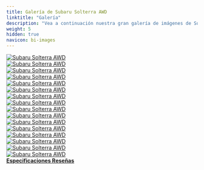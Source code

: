 ```yaml
---
title: Galería de Subaru Solterra AWD
linktitle: "Galería"
description: "Vea a continuación nuestra gran galería de imágenes de Subaru Solterra AWD. Haga clic en las imágenes para versiones en alta resolución."
weight: 5
hidden: true
navicon: bi-images
---
```

<!-- markdownlint-disable MD033 -->
<div class="row" id ="my-gallery">
	<div class="pswp-grid-item col-6 col-md-4">
		<a href="https://media.evkx.net/multimedia/models/subaru/solterra/solterra_awd/chargeport_1.jpg"
data-pswp-src="https://media.evkx.net/multimedia/models/subaru/solterra/solterra_awd/chargeport_1.jpg"
data-pswp-width="3000"
data-pswp-height="2000" 
target="_blank">
			<img src="https://media.evkx.net/multimedia/models/subaru/solterra/solterra_awd/chargeport_1_xst.jpg" alt="Subaru Solterra AWD" class="img-fluid " />
		</a>
	</div>
	<div class="pswp-grid-item col-6 col-md-4">
		<a href="https://media.evkx.net/multimedia/models/subaru/solterra/solterra_awd/exterior_1.jpg"
data-pswp-src="https://media.evkx.net/multimedia/models/subaru/solterra/solterra_awd/exterior_1.jpg"
data-pswp-width="3000"
data-pswp-height="2000" 
target="_blank">
			<img src="https://media.evkx.net/multimedia/models/subaru/solterra/solterra_awd/exterior_1_xst.jpg" alt="Subaru Solterra AWD" class="img-fluid " />
		</a>
	</div>
	<div class="pswp-grid-item col-6 col-md-4">
		<a href="https://media.evkx.net/multimedia/models/subaru/solterra/solterra_awd/exterior_2.jpg"
data-pswp-src="https://media.evkx.net/multimedia/models/subaru/solterra/solterra_awd/exterior_2.jpg"
data-pswp-width="3000"
data-pswp-height="2000" 
target="_blank">
			<img src="https://media.evkx.net/multimedia/models/subaru/solterra/solterra_awd/exterior_2_xst.jpg" alt="Subaru Solterra AWD" class="img-fluid " />
		</a>
	</div>
	<div class="pswp-grid-item col-6 col-md-4">
		<a href="https://media.evkx.net/multimedia/models/subaru/solterra/solterra_awd/exterior_3.jpg"
data-pswp-src="https://media.evkx.net/multimedia/models/subaru/solterra/solterra_awd/exterior_3.jpg"
data-pswp-width="3000"
data-pswp-height="2000" 
target="_blank">
			<img src="https://media.evkx.net/multimedia/models/subaru/solterra/solterra_awd/exterior_3_xst.jpg" alt="Subaru Solterra AWD" class="img-fluid " />
		</a>
	</div>
	<div class="pswp-grid-item col-6 col-md-4">
		<a href="https://media.evkx.net/multimedia/models/subaru/solterra/solterra_awd/frontseats_1.jpg"
data-pswp-src="https://media.evkx.net/multimedia/models/subaru/solterra/solterra_awd/frontseats_1.jpg"
data-pswp-width="3000"
data-pswp-height="2000" 
target="_blank">
			<img src="https://media.evkx.net/multimedia/models/subaru/solterra/solterra_awd/frontseats_1_xst.jpg" alt="Subaru Solterra AWD" class="img-fluid " />
		</a>
	</div>
	<div class="pswp-grid-item col-6 col-md-4">
		<a href="https://media.evkx.net/multimedia/models/subaru/solterra/solterra_awd/headlights_1.jpg"
data-pswp-src="https://media.evkx.net/multimedia/models/subaru/solterra/solterra_awd/headlights_1.jpg"
data-pswp-width="3000"
data-pswp-height="2000" 
target="_blank">
			<img src="https://media.evkx.net/multimedia/models/subaru/solterra/solterra_awd/headlights_1_xst.jpg" alt="Subaru Solterra AWD" class="img-fluid " />
		</a>
	</div>
	<div class="pswp-grid-item col-6 col-md-4">
		<a href="https://media.evkx.net/multimedia/models/subaru/solterra/solterra_awd/headlights_2.jpg"
data-pswp-src="https://media.evkx.net/multimedia/models/subaru/solterra/solterra_awd/headlights_2.jpg"
data-pswp-width="3000"
data-pswp-height="2000" 
target="_blank">
			<img src="https://media.evkx.net/multimedia/models/subaru/solterra/solterra_awd/headlights_2_xst.jpg" alt="Subaru Solterra AWD" class="img-fluid " />
		</a>
	</div>
	<div class="pswp-grid-item col-6 col-md-4">
		<a href="https://media.evkx.net/multimedia/models/subaru/solterra/solterra_awd/interior_1.jpg"
data-pswp-src="https://media.evkx.net/multimedia/models/subaru/solterra/solterra_awd/interior_1.jpg"
data-pswp-width="3000"
data-pswp-height="2000" 
target="_blank">
			<img src="https://media.evkx.net/multimedia/models/subaru/solterra/solterra_awd/interior_1_xst.jpg" alt="Subaru Solterra AWD" class="img-fluid " />
		</a>
	</div>
	<div class="pswp-grid-item col-6 col-md-4">
		<a href="https://media.evkx.net/multimedia/models/subaru/solterra/solterra_awd/interior_2.jpg"
data-pswp-src="https://media.evkx.net/multimedia/models/subaru/solterra/solterra_awd/interior_2.jpg"
data-pswp-width="3000"
data-pswp-height="2000" 
target="_blank">
			<img src="https://media.evkx.net/multimedia/models/subaru/solterra/solterra_awd/interior_2_xst.jpg" alt="Subaru Solterra AWD" class="img-fluid " />
		</a>
	</div>
	<div class="pswp-grid-item col-6 col-md-4">
		<a href="https://media.evkx.net/multimedia/models/subaru/solterra/solterra_awd/interior_3.jpg"
data-pswp-src="https://media.evkx.net/multimedia/models/subaru/solterra/solterra_awd/interior_3.jpg"
data-pswp-width="3000"
data-pswp-height="2000" 
target="_blank">
			<img src="https://media.evkx.net/multimedia/models/subaru/solterra/solterra_awd/interior_3_xst.jpg" alt="Subaru Solterra AWD" class="img-fluid " />
		</a>
	</div>
	<div class="pswp-grid-item col-6 col-md-4">
		<a href="https://media.evkx.net/multimedia/models/subaru/solterra/solterra_awd/main_1.jpeg"
data-pswp-src="https://media.evkx.net/multimedia/models/subaru/solterra/solterra_awd/main_1.jpeg"
data-pswp-width="3000"
data-pswp-height="1745" 
target="_blank">
			<img src="https://media.evkx.net/multimedia/models/subaru/solterra/solterra_awd/main_1_xst.jpeg" alt="Subaru Solterra AWD" class="img-fluid " />
		</a>
	</div>
	<div class="pswp-grid-item col-6 col-md-4">
		<a href="https://media.evkx.net/multimedia/models/subaru/solterra/solterra_awd/rearlights_1.jpg"
data-pswp-src="https://media.evkx.net/multimedia/models/subaru/solterra/solterra_awd/rearlights_1.jpg"
data-pswp-width="3000"
data-pswp-height="2000" 
target="_blank">
			<img src="https://media.evkx.net/multimedia/models/subaru/solterra/solterra_awd/rearlights_1_xst.jpg" alt="Subaru Solterra AWD" class="img-fluid " />
		</a>
	</div>
	<div class="pswp-grid-item col-6 col-md-4">
		<a href="https://media.evkx.net/multimedia/models/subaru/solterra/solterra_awd/screens_1.jpg"
data-pswp-src="https://media.evkx.net/multimedia/models/subaru/solterra/solterra_awd/screens_1.jpg"
data-pswp-width="3000"
data-pswp-height="1687" 
target="_blank">
			<img src="https://media.evkx.net/multimedia/models/subaru/solterra/solterra_awd/screens_1_xst.jpg" alt="Subaru Solterra AWD" class="img-fluid " />
		</a>
	</div>
	<div class="pswp-grid-item col-6 col-md-4">
		<a href="https://media.evkx.net/multimedia/models/subaru/solterra/solterra_awd/secondrowseats_1.jpg"
data-pswp-src="https://media.evkx.net/multimedia/models/subaru/solterra/solterra_awd/secondrowseats_1.jpg"
data-pswp-width="3000"
data-pswp-height="2000" 
target="_blank">
			<img src="https://media.evkx.net/multimedia/models/subaru/solterra/solterra_awd/secondrowseats_1_xst.jpg" alt="Subaru Solterra AWD" class="img-fluid " />
		</a>
	</div>
	<div class="pswp-grid-item col-6 col-md-4">
		<a href="https://media.evkx.net/multimedia/models/subaru/solterra/solterra_awd/soundsystem_1.jpg"
data-pswp-src="https://media.evkx.net/multimedia/models/subaru/solterra/solterra_awd/soundsystem_1.jpg"
data-pswp-width="3000"
data-pswp-height="2000" 
target="_blank">
			<img src="https://media.evkx.net/multimedia/models/subaru/solterra/solterra_awd/soundsystem_1_xst.jpg" alt="Subaru Solterra AWD" class="img-fluid " />
		</a>
	</div>
	<div class="pswp-grid-item col-6 col-md-4">
		<a href="https://media.evkx.net/multimedia/models/subaru/solterra/solterra_awd/trunk_1.jpg"
data-pswp-src="https://media.evkx.net/multimedia/models/subaru/solterra/solterra_awd/trunk_1.jpg"
data-pswp-width="3000"
data-pswp-height="2000" 
target="_blank">
			<img src="https://media.evkx.net/multimedia/models/subaru/solterra/solterra_awd/trunk_1_xst.jpg" alt="Subaru Solterra AWD" class="img-fluid " />
		</a>
	</div>
</div>
<script type="module">
  import PhotoSwipeLightbox from '/js/photoswipe-lightbox.esm.js';
    const lightbox = new PhotoSwipeLightbox({
       gallery: '#my-gallery',
        children: 'a',
        pswpModule: () => import('/js/photoswipe.esm.js')
    });
lightbox.init();
</script>
<div class="mt-3 mb-3">
<a href="../specifications/" class="text-decoration-none text-black">
<strong><i class="bi-arrow-left"></i> Especificaciones </strong>
</a>
<a href="../reviews/" class="text-decoration-none text-black float-end">
<strong>Reseñas <i class="bi-arrow-right"></i></strong>
</a>
</div>
